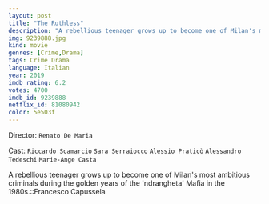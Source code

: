```yaml
---
layout: post
title: "The Ruthless"
description: "A rebellious teenager grows up to become one of Milan's most ambitious criminals during the golden years of the 'ndrangheta' Mafia in the 1980s.::Francesco Capussela.."
img: 9239888.jpg
kind: movie
genres: [Crime,Drama]
tags: Crime Drama 
language: Italian
year: 2019
imdb_rating: 6.2
votes: 4700
imdb_id: 9239888
netflix_id: 81080942
color: 5e503f
---
```

Director: `Renato De Maria`  

Cast: `Riccardo Scamarcio` `Sara Serraiocco` `Alessio Praticò` `Alessandro Tedeschi` `Marie-Ange Casta` 

A rebellious teenager grows up to become one of Milan's most ambitious criminals during the golden years of the 'ndrangheta' Mafia in the 1980s.::Francesco Capussela
